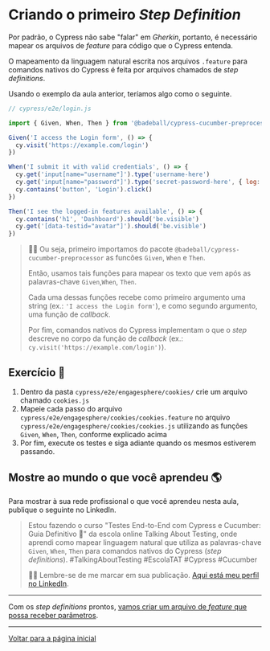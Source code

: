 # Criando o primeiro _Step Definition_

Por padrão, o Cypress não sabe "falar" em _Gherkin_, portanto, é necessário mapear os arquivos de _feature_ para código que o Cypress entenda.

O mapeamento da linguagem natural escrita nos arquivos `.feature` para comandos nativos do Cypress é feita por arquivos chamados de _step definitions_.

Usando o exemplo da aula anterior, teríamos algo como o seguinte.

```js
// cypress/e2e/login.js

import { Given, When, Then } from '@badeball/cypress-cucumber-preprocessor'

Given('I access the Login form', () => {
  cy.visit('https://example.com/login')
})

When('I submit it with valid credentials', () => {
  cy.get('input[name="username"]').type('username-here')
  cy.get('input[name="password"]').type('secret-password-here', { log: false })
  cy.contains('button', 'Login').click()
})

Then('I see the logged-in features available', () => {
  cy.contains('h1', 'Dashboard').should('be.visible')
  cy.get('[data-testid="avatar"]').should('be.visible')
})
```

> 👨‍🏫 Ou seja, primeiro importamos do pacote `@badeball/cypress-cucumber-preprocessor` as funcões `Given`, `When` e `Then`.
>
> Então, usamos tais funções para mapear os texto que vem após as palavras-chave `Given`,`When`, `Then`.
>
> Cada uma dessas funções recebe como primeiro argumento uma string (ex.: `'I access the Login form'`), e como segundo argumento, uma função de _callback_.
>
> Por fim, comandos nativos do Cypress implementam o que o _step_ descreve no corpo da função de _callback_ (ex.: `cy.visit('https://example.com/login')`).

## Exercício 🎯

1. Dentro da pasta `cypress/e2e/engagesphere/cookies/` crie um arquivo chamado `cookies.js`
2. Mapeie cada passo do arquivo `cypress/e2e/engagesphere/cookies/cookies.feature` no arquivo `cypress/e2e/engagesphere/cookies/cookies.js` utilizando as funções `Given`, `When`, `Then`, conforme explicado acima
3. Por fim, execute os testes e siga adiante quando os mesmos estiverem passando.

## Mostre ao mundo o que você aprendeu 🌎

Para mostrar à sua rede profissional o que você aprendeu nesta aula, publique o seguinte no LinkedIn.

> Estou fazendo o curso "Testes End-to-End com Cypress e Cucumber: Guia Definitivo 🥒" da escola online Talking About Testing, onde aprendi como mapear linguagem natural que utiliza as palavras-chave `Given`, `When`, `Then` para comandos nativos do Cypress (_step definitions_). #TalkingAboutTesting #EscolaTAT #Cypress #Cucumber
>
> 👨‍🏫 Lembre-se de me marcar em sua publicação. [Aqui está meu perfil no LinkedIn](https://www.linkedin.com/in/walmyr-lima-e-silva-filho).

___

Com os _step definitions_ prontos, [vamos criar um arquivo de _feature_ que possa receber parâmetros](./3.md).

___

[Voltar para a página inicial](../README.md)